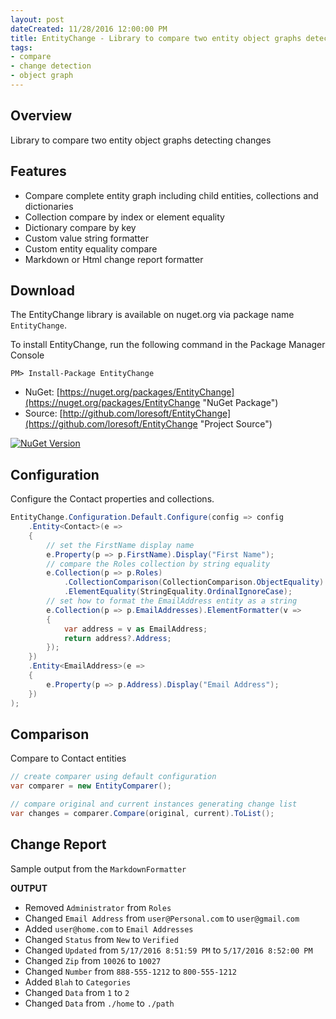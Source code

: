 ```yaml
---
layout: post
dateCreated: 11/28/2016 12:00:00 PM
title: EntityChange - Library to compare two entity object graphs detecting changes
tags:
- compare
- change detection 
- object graph 
---
```


## Overview

Library to compare two entity object graphs detecting changes

## Features

- Compare complete entity graph including child entities, collections and dictionaries
- Collection compare by index or element equality
- Dictionary compare by key
- Custom value string formatter
- Custom entity equality compare
- Markdown or Html change report formatter

## Download

The EntityChange library is available on nuget.org via package name `EntityChange`.

To install EntityChange, run the following command in the Package Manager Console

    PM> Install-Package EntityChange

* NuGet: [https://nuget.org/packages/EntityChange](https://nuget.org/packages/EntityChange "NuGet Package")
* Source: [http://github.com/loresoft/EntityChange](https://github.com/loresoft/EntityChange "Project Source")

[![NuGet Version](https://img.shields.io/nuget/v/EntityChange.svg?style=flat-square)](https://www.nuget.org/packages/EntityChange/)

## Configuration

Configure the Contact properties and collections.

```c#
EntityChange.Configuration.Default.Configure(config => config
    .Entity<Contact>(e =>
    {
        // set the FirstName display name
        e.Property(p => p.FirstName).Display("First Name");
        // compare the Roles collection by string equality
        e.Collection(p => p.Roles)
            .CollectionComparison(CollectionComparison.ObjectEquality)
            .ElementEquality(StringEquality.OrdinalIgnoreCase);
        // set how to format the EmailAddress entity as a string
        e.Collection(p => p.EmailAddresses).ElementFormatter(v =>
        {
            var address = v as EmailAddress;
            return address?.Address;
        });
    })
    .Entity<EmailAddress>(e =>
    {
        e.Property(p => p.Address).Display("Email Address");
    })
);
```

## Comparison

Compare to Contact entities

```c#
// create comparer using default configuration
var comparer = new EntityComparer();

// compare original and current instances generating change list 
var changes = comparer.Compare(original, current).ToList();
```

## Change Report

Sample output from the `MarkdownFormatter`

**OUTPUT** 

* Removed `Administrator` from `Roles`
* Changed `Email Address` from `user@Personal.com` to `user@gmail.com`
* Added `user@home.com` to `Email Addresses`
* Changed `Status` from `New` to `Verified`
* Changed `Updated` from `5/17/2016 8:51:59 PM` to `5/17/2016 8:52:00 PM`
* Changed `Zip` from `10026` to `10027`
* Changed `Number` from `888-555-1212` to `800-555-1212`
* Added `Blah` to `Categories`
* Changed `Data` from `1` to `2`
* Changed `Data` from `./home` to `./path`


